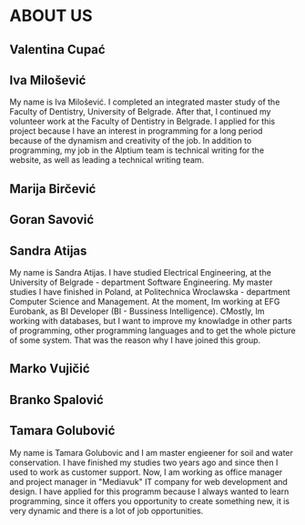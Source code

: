 ﻿# ABOUT US 


## Valentina Cupać 

## Iva Milošević

My name is Iva Milošević. I completed an integrated master study of the Faculty of Dentistry, University of Belgrade. After that, I continued my volunteer work at the Faculty of Dentistry in Belgrade. I applied for this project because I have an interest in programming for a long period because of the dynamism and creativity of the job. In addition to programming, my job in the Alptium team is technical writing for the website, as well as leading a technical writing team. 

## Marija Birčević

## Goran Savović 

## Sandra Atijas 
 
My name is Sandra Atijas. I have studied Electrical Engineering, at the University of Belgrade - department Software Engineering. My master studies I have finished in Poland, at Politechnica Wroclawska - department Computer Science and Management. At the moment, Im working at EFG Eurobank, as BI Developer (BI - Bussiness Intelligence). CMostly, Im working with databases, but I want to improve my knowladge in other parts of programming, other programming languages and to get the whole picture of some system. That was the reason why I have joined this group.  

## Marko Vujičić

## Branko Spalović

## Tamara Golubović

My name is Tamara Golubovic and I am master engieener for soil and water conservation. I have finished my studies two years ago and since then I used to work as customer support. Now, I am working as office manager and project manager in "Mediavuk" IT company for web development and design. I have applied for this programm because I always wanted to learn programming, since it offers you opportunity to create something new, it is very dynamic and there is a lot of job opportunities. 
